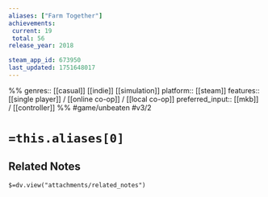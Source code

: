 ```yaml
---
aliases: ["Farm Together"]
achievements:
 current: 19
 total: 56
release_year: 2018

steam_app_id: 673950
last_updated: 1751648017
---
```

%%
genres:: [[casual]] [[indie]] [[simulation]]
platform:: [[steam]]
features:: [[single player]] / [[online co-op]] / [[local co-op]]
preferred_input:: [[mkb]] / [[controller]]
%%
#game/unbeaten
#v3/2

# `=this.aliases[0]`
## Related Notes
`$=dv.view("attachments/related_notes")`
